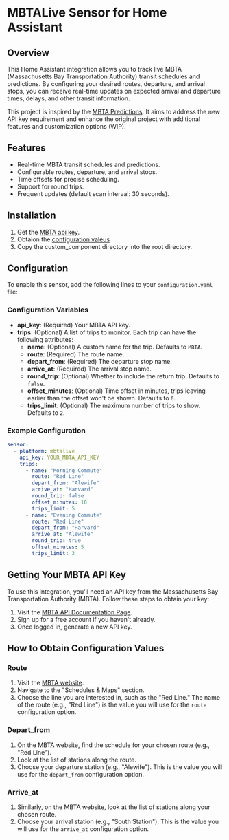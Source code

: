# MBTALive Sensor for Home Assistant

## Overview

This Home Assistant integration allows you to track live MBTA (Massachusetts Bay Transportation Authority) transit schedules and predictions. By configuring your desired routes, departure, and arrival stops, you can receive real-time updates on expected arrival and departure times, delays, and other transit information.

This project is inspired by the [MBTA Predictions](https://github.com/dhanani94/mbta_predictions). It aims to address the new API key requirement and enhance the original project with additional features and customization options (WIP).

## Features

- Real-time MBTA transit schedules and predictions.
- Configurable routes, departure, and arrival stops.
- Time offsets for precise scheduling.
- Support for round trips.
- Frequent updates (default scan interval: 30 seconds).

## Installation

1. Get the [MBTA api key](##-Getting-Your-MBTA-API-Key).
2. Obtaion the [configuration valeus](##-How-to-Obtain-Configuration-Values)
2. Copy the custom_component directory into the root directory.

## Configuration

To enable this sensor, add the following lines to your `configuration.yaml` file:

### Configuration Variables

- **api_key**: (Required) Your MBTA API key.
- **trips**: (Optional) A list of trips to monitor. Each trip can have the following attributes:
  - **name**: (Optional) A custom name for the trip. Defaults to `MBTA`.
  - **route**: (Required) The route name.
  - **depart_from**: (Required) The departure stop name.
  - **arrive_at**: (Required) The arrival stop name.
  - **round_trip**: (Optional) Whether to include the return trip. Defaults to `false`.
  - **offset_minutes**: (Optional) Time offset in minutes, trips leaving earlier than the offset won't be shown. Defaults to `0`.
  - **trips_limit**: (Optional) The maximum number of trips to show. Defaults to `2`.

### Example Configuration

```yaml
sensor:
  - platform: mbtalive
    api_key: YOUR_MBTA_API_KEY
    trips:
      - name: "Morning Commute"
        route: "Red Line"
        depart_from: "Alewife"
        arrive_at: "Harvard"
        round_trip: false
        offset_minutes: 10
        trips_limit: 5
      - name: "Evening Commute"
        route: "Red Line"
        depart_from: "Harvard"
        arrive_at: "Alewife"
        round_trip: true
        offset_minutes: 5
        trips_limit: 3
```        

## Getting Your MBTA API Key

To use this integration, you'll need an API key from the Massachusetts Bay Transportation Authority (MBTA). Follow these steps to obtain your key:

1. Visit the [MBTA API Documentation Page](https://api-v3.mbta.com/).
2. Sign up for a free account if you haven't already.
3. Once logged in, generate a new API key.

## How to Obtain Configuration Values

### Route
1. Visit the [MBTA website](https://www.mbta.com).
2. Navigate to the "Schedules & Maps" section.
3. Choose the line you are interested in, such as the "Red Line." The name of the route (e.g., "Red Line") is the value you will use for the `route` configuration option.

### Depart_from
1. On the MBTA website, find the schedule for your chosen route (e.g., "Red Line").
2. Look at the list of stations along the route.
3. Choose your departure station (e.g., "Alewife"). This is the value you will use for the `depart_from` configuration option.

### Arrive_at
1. Similarly, on the MBTA website, look at the list of stations along your chosen route.
2. Choose your arrival station (e.g., "South Station"). This is the value you will use for the `arrive_at` configuration option.

